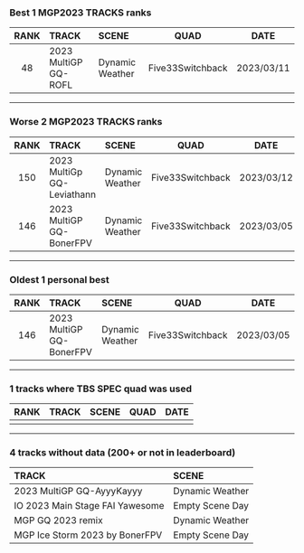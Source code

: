 ### Best 1 MGP2023 TRACKS ranks
|RANK|TRACK|SCENE|QUAD|DATE|
|:---:|:---|:---|:---:|:---:|
|48|2023 MultiGP GQ-ROFL|Dynamic Weather|Five33Switchback|2023/03/11|
---
### Worse 2 MGP2023 TRACKS ranks
|RANK|TRACK|SCENE|QUAD|DATE|
|:---:|:---|:---|:---:|:---:|
|150|2023 MultiGp GQ-Leviathann|Dynamic Weather|Five33Switchback|2023/03/12|
|146|2023 MultiGP GQ-BonerFPV|Dynamic Weather|Five33Switchback|2023/03/05|
---
### Oldest 1 personal best
|RANK|TRACK|SCENE|QUAD|DATE|
|:---:|:---|:---|:---:|:---:|
|146|2023 MultiGP GQ-BonerFPV|Dynamic Weather|Five33Switchback|2023/03/05|
---
### 1 tracks where TBS SPEC quad was used
|RANK|TRACK|SCENE|QUAD|DATE|
|:---:|:---|:---|:---:|:---:|
||||||
---
### 4 tracks without data (200+ or not in leaderboard)
|TRACK|SCENE|
|:---|:---|
|2023 MultiGP GQ-AyyyKayyy|Dynamic Weather|
|IO 2023 Main Stage FAI Yawesome|Empty Scene Day|
|MGP GQ 2023 remix|Dynamic Weather|
|MGP Ice Storm 2023 by BonerFPV|Empty Scene Day|
